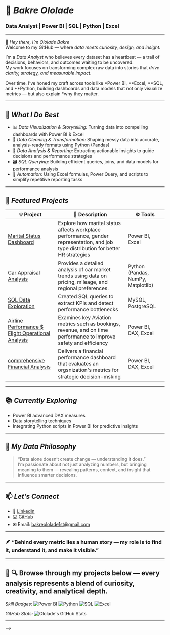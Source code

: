 



 
 # 💼 *Bakre Ololade*  
### Data Analyst | Power BI | SQL | Python | Excel  


---

👋 *Hey there, I’m Ololade Bakre*  
Welcome to my GitHub — where *data meets curiosity, design, and insight.*

I’m a *Data Analyst* who believes every dataset has a heartbeat — a trail of decisions, behaviors, and outcomes waiting to be uncovered.  
My work focuses on transforming complex raw data into stories that *drive clarity, strategy, and measurable impact*.

Over time, I’ve honed my craft across tools like *Power BI, **Excel, **SQL, and **Python, building dashboards and data models that not only visualize metrics — but also explain *why they matter.

---

## 🧠 *What I Do Best*
- 📊 *Data Visualization & Storytelling:* Turning data into compelling dashboards with Power BI & Excel  
- 🧩 *Data Cleaning & Transformation:* Shaping messy data into accurate, analysis-ready formats using Python (Pandas)  
- 🧠 *Data Analysis & Reporting:* Extracting actionable insights to guide decisions and performance strategies  
- 🗃 *SQL Querying:* Building efficient queries, joins, and data models for performance analysis  
- 🔄 *Automation:* Using Excel formulas, Power Query, and scripts to simplify repetitive reporting tasks  

---

## 🚀 *Featured Projects*

| 💡 Project | 📝 Description | ⚙ Tools |
|-------------|----------------|----------|
| [Marital Status Dashboard](https://github.com/yBakreOlolade/Marital-dashboard) | Explore how marital status affects workplace performance, gender representation, and job type distribution for better HR strategies  | Power BI, Excel |
| [Car Appraisal Analysis](https://github.com/BakreOlolade/carappraisalanalysis) |Provides a detailed analysis of car market trends using data on pricing, mileage, and regional preferences.  | Python (Pandas, NumPy, Matplotlib) |
| [SQL Data Exploration](https://github.com/BakreOlolade/sql-analysis) | Created SQL queries to extract KPIs and detect performance bottlenecks | MySQL, PostgreSQL |
| [Airline Performance $ Flight Operational Analysis](https://github.com/BakreOlolade/airlineperformance$flightoperationalanalysis) | Examines key Aviation metrics such as bookings, revenue, and on time performance to improve safety and efficiency | Power BI, DAX, Excel |
| [comprehensive Financial Analysis](https://github.com/BakreOlolade/comprehensivefinancial-analysis) | Delivers a financial performance dashboard that evaluates an orgsnization's metrics for strategic decision-msking | Power BI, DAX, Excel |

---

## 📚 *Currently Exploring*
- Power BI advanced DAX measures  
- Data storytelling techniques  
- Integrating Python scripts in Power BI for predictive insights  

---

## 🧭 *My Data Philosophy*
> “Data alone doesn’t create change — understanding it does.”  
I’m passionate about not just analyzing numbers, but bringing meaning to them — revealing patterns, context, and insight that influence smarter decisions.  

---

## 📫 *Let’s Connect*
- 💼 [LinkedIn](https://linkedin.com/in/BakreOlolade)  
- 💻 [GitHub](https://github.com/BakreOlolade)  
- ✉ Email: bakreololade1st@gmail.com  

---

### 🪶 “Behind every metric lies a human story — my role is to find it, understand it, and make it visible.”

---

## 🌟 🔍 Browse through my projects below — every analysis represents a blend of curiosity, creativity, and analytical depth.

*Skill Badges:*
![Power BI](https://img.shields.io/badge/Power%20BI-F2C811?logo=powerbi&logoColor=black)
![Python](https://img.shields.io/badge/Python-3776AB?logo=python&logoColor=white)
![SQL](https://img.shields.io/badge/SQL-336791?logo=postgresql&logoColor=white)
![Excel](https://img.shields.io/badge/Excel-217346?logo=microsoft-excel&logoColor=white)

*GitHub Stats:*
![Ololade's GitHub Stats](https://github-readme-stats.vercel.app/api?username=BakreOlolade&show_icons=true&theme=radical)

---



-->
